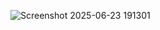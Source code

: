 ![Screenshot 2025-06-23 191301](https://github.com/user-attachments/assets/30a2c4f1-870c-41bd-a0c3-7563b19f82cf)
